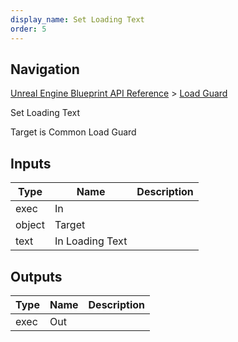 ```yaml
---
display_name: Set Loading Text
order: 5
---
```

## Navigation

[Unreal Engine Blueprint API Reference](https://dev.epicgames.com/documentation/en-us/unreal-engine/BlueprintAPI) > [Load Guard](https://dev.epicgames.com/documentation/en-us/unreal-engine/BlueprintAPI/LoadGuard)

Set Loading Text

Target is Common Load Guard

## Inputs

| Type | Name | Description |
| --- | --- | --- |
| exec | In |  |
| object | Target |  |
| text | In Loading Text |  |

## Outputs

| Type | Name | Description |
| --- | --- | --- |
| exec | Out |  |
